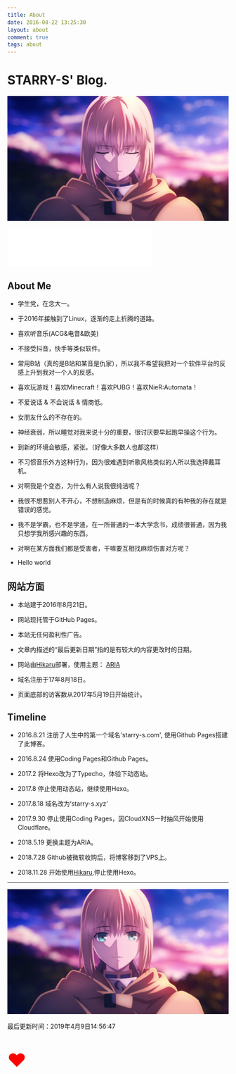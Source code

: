 ```yaml
---
title: About
date: 2016-08-22 13:25:30
layout: about
comment: true
tags: about
---
```

# STARRY-S' Blog.

![](images/10.jpg)

<iframe frameborder="no" border="0" marginwidth="0" marginheight="0" width=330 height=86 src="//music.163.com/outchain/player?type=2&id=1313107868&auto=1&height=66"></iframe>

## About Me

* 学生党，在念大一。

* 于2016年接触到了Linux，逐渐的走上折腾的道路。

* 喜欢听音乐(ACG&电音&欧美)

* 不接受抖音，快手等类似软件。

* 常用B站（真的是B站和某音是仇家），所以我不希望我把对一个软件平台的反感上升到我对一个人的反感。

* 喜欢玩游戏！喜欢Minecraft！喜欢PUBG！喜欢NieR:Automata！

* 不爱说话 & 不会说话 & 情商低。

* 女朋友什么的不存在的。

* 神经衰弱，所以睡觉对我来说十分的重要，很讨厌要早起跑早操这个行为。

* 到新的环境会敏感，紧张。（好像大多数人也都这样）

* 不习惯音乐外方这种行为，因为很难遇到听歌风格类似的人所以我选择戴耳机。

* 对啊我是个变态，为什么有人说我很纯洁呢？

* 我很不想惹别人不开心，不想制造麻烦，但是有的时候真的有种我的存在就是错误的感觉。

* 我不是学霸，也不是学渣，在一所普通的一本大学念书，成绩很普通，因为我只想学我所感兴趣的东西。

* 对啊在某方面我们都是受害者，干嘛要互相找麻烦伤害对方呢？

* Hello world


## 网站方面

* 本站建于2016年8月21日。

* 网站现托管于GitHub Pages。

* 本站无任何盈利性广告。

* 文章内描述的“最后更新日期”指的是有较大的内容更改时的日期。

* 网站由[Hikaru](https://github.com/AlynxZhou/hikaru/)部署，使用主题： [ARIA](https://github.com/AlynxZhou/hikaru-theme-aria)

* 域名注册于17年8月18日。

* 页面底部的访客数从2017年5月19日开始统计。

## Timeline

* 2016.8.21  注册了人生中的第一个域名'starry-s.com', 使用Github Pages搭建了此博客。

* 2016.8.24  使用Coding Pages和Github Pages。

* 2017.2     将Hexo改为了Typecho，体验下动态站。

* 2017.8     停止使用动态站，继续使用Hexo。

* 2017.8.18  域名改为‘starry-s.xyz’

* 2017.9.30  停止使用Coding Pages，因CloudXNS一时抽风开始使用Cloudflare。

* 2018.5.19  更换主题为ARIA。

* 2018.7.28  Github被微软收购后，将博客移到了VPS上。

* 2018.11.28 开始使用[Hikaru](https://github.com/AlynxZhou/hikaru/),停止使用Hexo。

---

![Saber](images/11.jpg)

<div class="alert-green">最后更新时间：2019年4月9日14:56:47</div>

<p style="font-size:300%; color:#FF0000;">&hearts;</p>
